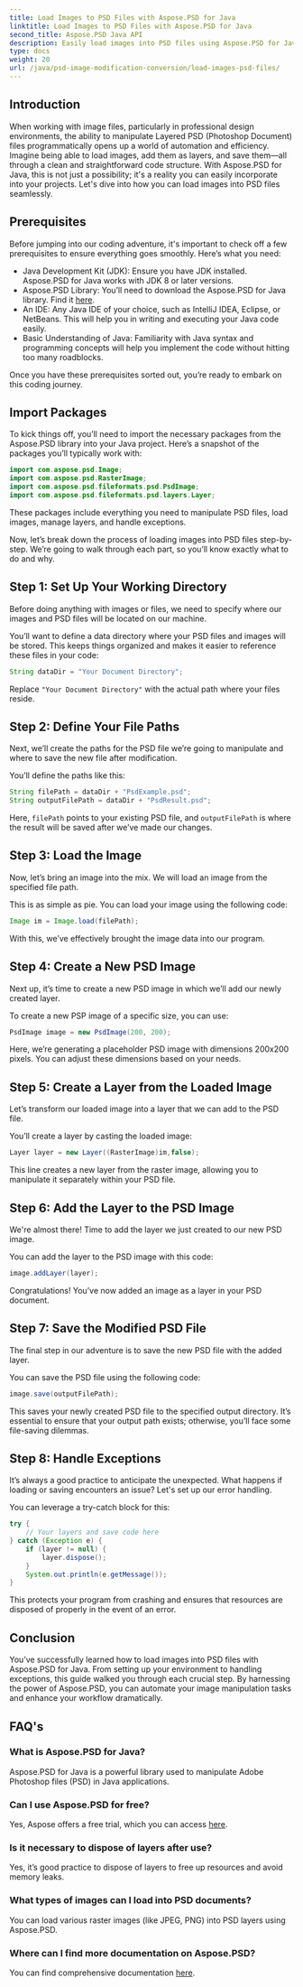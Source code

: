 ```yaml
---
title: Load Images to PSD Files with Aspose.PSD for Java
linktitle: Load Images to PSD Files with Aspose.PSD for Java
second_title: Aspose.PSD Java API
description: Easily load images into PSD files using Aspose.PSD for Java. Follow this step-by-step guide to automate your image manipulation tasks effectively.
type: docs
weight: 20
url: /java/psd-image-modification-conversion/load-images-psd-files/
---
```

## Introduction

When working with image files, particularly in professional design environments, the ability to manipulate Layered PSD (Photoshop Document) files programmatically opens up a world of automation and efficiency. Imagine being able to load images, add them as layers, and save them—all through a clean and straightforward code structure. With Aspose.PSD for Java, this is not just a possibility; it's a reality you can easily incorporate into your projects. Let's dive into how you can load images into PSD files seamlessly.

## Prerequisites

Before jumping into our coding adventure, it's important to check off a few prerequisites to ensure everything goes smoothly. Here’s what you need:

- Java Development Kit (JDK): Ensure you have JDK installed. Aspose.PSD for Java works with JDK 8 or later versions.
- Aspose.PSD Library: You’ll need to download the Aspose.PSD for Java library. Find it [here](https://releases.aspose.com/psd/java/).
- An IDE: Any Java IDE of your choice, such as IntelliJ IDEA, Eclipse, or NetBeans. This will help you in writing and executing your Java code easily.
- Basic Understanding of Java: Familiarity with Java syntax and programming concepts will help you implement the code without hitting too many roadblocks.

Once you have these prerequisites sorted out, you’re ready to embark on this coding journey.

## Import Packages

To kick things off, you’ll need to import the necessary packages from the Aspose.PSD library into your Java project. Here’s a snapshot of the packages you’ll typically work with:

```java
import com.aspose.psd.Image;
import com.aspose.psd.RasterImage;
import com.aspose.psd.fileformats.psd.PsdImage;
import com.aspose.psd.fileformats.psd.layers.Layer;
```

These packages include everything you need to manipulate PSD files, load images, manage layers, and handle exceptions.

Now, let’s break down the process of loading images into PSD files step-by-step. We’re going to walk through each part, so you’ll know exactly what to do and why.

## Step 1: Set Up Your Working Directory

Before doing anything with images or files, we need to specify where our images and PSD files will be located on our machine.

You’ll want to define a data directory where your PSD files and images will be stored. This keeps things organized and makes it easier to reference these files in your code:

```java
String dataDir = "Your Document Directory";
```

Replace `"Your Document Directory"` with the actual path where your files reside. 

## Step 2: Define Your File Paths

Next, we’ll create the paths for the PSD file we’re going to manipulate and where to save the new file after modification.

You’ll define the paths like this:

```java
String filePath = dataDir + "PsdExample.psd";
String outputFilePath = dataDir + "PsdResult.psd";
```

Here, `filePath` points to your existing PSD file, and `outputFilePath` is where the result will be saved after we’ve made our changes.

## Step 3: Load the Image

Now, let’s bring an image into the mix. We will load an image from the specified file path.

This is as simple as pie. You can load your image using the following code:

```java
Image im = Image.load(filePath);
```

With this, we’ve effectively brought the image data into our program. 

## Step 4: Create a New PSD Image

Next up, it’s time to create a new PSD image in which we’ll add our newly created layer.

To create a new PSP image of a specific size, you can use:

```java
PsdImage image = new PsdImage(200, 200);
```

Here, we’re generating a placeholder PSD image with dimensions 200x200 pixels. You can adjust these dimensions based on your needs.

## Step 5: Create a Layer from the Loaded Image

Let’s transform our loaded image into a layer that we can add to the PSD file.

You’ll create a layer by casting the loaded image:

```java
Layer layer = new Layer((RasterImage)im,false);
```

This line creates a new layer from the raster image, allowing you to manipulate it separately within your PSD file.

## Step 6: Add the Layer to the PSD Image

We're almost there! Time to add the layer we just created to our new PSD image.

You can add the layer to the PSD image with this code:

```java
image.addLayer(layer);
```

Congratulations! You’ve now added an image as a layer in your PSD document.

## Step 7: Save the Modified PSD File

The final step in our adventure is to save the new PSD file with the added layer.

You can save the PSD file using the following code:

```java
image.save(outputFilePath);
```

This saves your newly created PSD file to the specified output directory. It’s essential to ensure that your output path exists; otherwise, you’ll face some file-saving dilemmas.

## Step 8: Handle Exceptions

It’s always a good practice to anticipate the unexpected. What happens if loading or saving encounters an issue? Let's set up our error handling.

You can leverage a try-catch block for this:

```java
try {
    // Your layers and save code here
} catch (Exception e) {
    if (layer != null) {
        layer.dispose();
    }
    System.out.println(e.getMessage());
}
```

This protects your program from crashing and ensures that resources are disposed of properly in the event of an error.

## Conclusion

You’ve successfully learned how to load images into PSD files with Aspose.PSD for Java. From setting up your environment to handling exceptions, this guide walked you through each crucial step. By harnessing the power of Aspose.PSD, you can automate your image manipulation tasks and enhance your workflow dramatically.


## FAQ's

### What is Aspose.PSD for Java?

Aspose.PSD for Java is a powerful library used to manipulate Adobe Photoshop files (PSD) in Java applications.

### Can I use Aspose.PSD for free?

Yes, Aspose offers a free trial, which you can access [here](https://releases.aspose.com/).

### Is it necessary to dispose of layers after use?

Yes, it’s good practice to dispose of layers to free up resources and avoid memory leaks.

### What types of images can I load into PSD documents?

You can load various raster images (like JPEG, PNG) into PSD layers using Aspose.PSD.

### Where can I find more documentation on Aspose.PSD?

You can find comprehensive documentation [here](https://reference.aspose.com/psd/java/).
